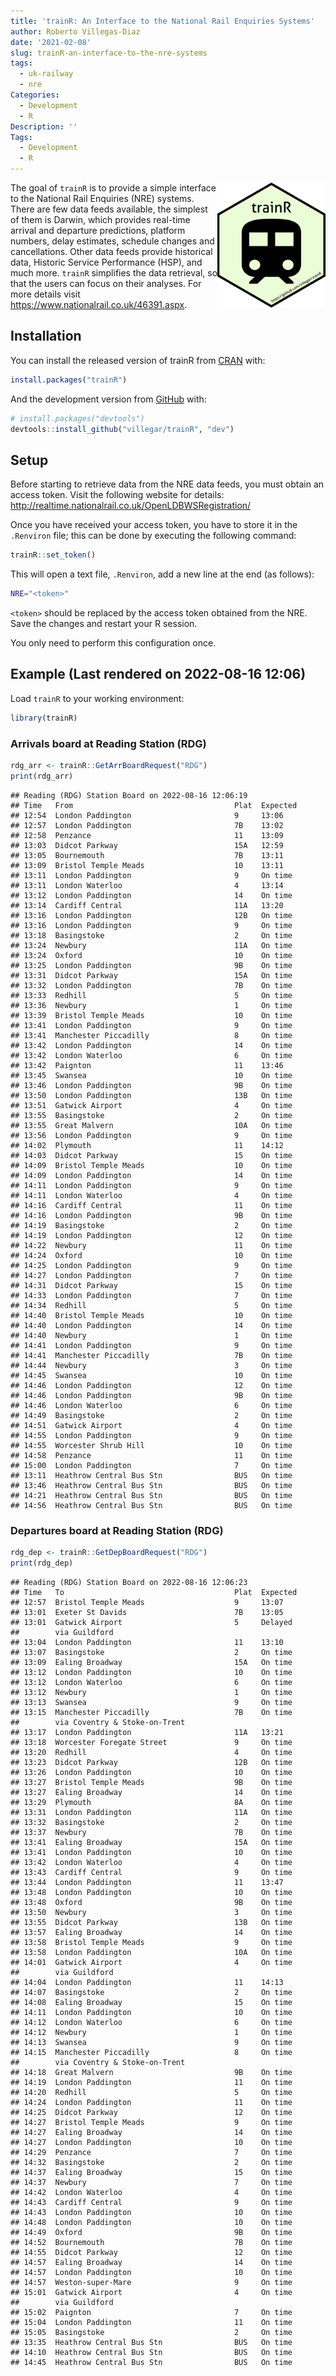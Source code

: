 ```yaml
---
title: 'trainR: An Interface to the National Rail Enquiries Systems'
author: Roberto Villegas-Diaz
date: '2021-02-08'
slug: trainR-an-interface-to-the-nre-systems
tags:
  - uk-railway
  - nre
Categories:
  - Development
  - R
Description: ''
Tags:
  - Development
  - R
---
```


<img src="https://raw.githubusercontent.com/villegar/trainR/main/inst/images/logo.png" alt="logo" align="right" height=200px/>

The goal of `trainR` is to provide a simple interface to the 
National Rail Enquiries (NRE) systems. There are few data feeds 
available, the simplest of them is Darwin, which provides real-time 
arrival and departure predictions, platform numbers, delay estimates, 
schedule changes and cancellations. Other data feeds provide historical 
data, Historic Service Performance (HSP), and much more. `trainR` 
simplifies the data retrieval, so that the users can focus on their 
analyses. For more details visit 
https://www.nationalrail.co.uk/46391.aspx.

## Installation

You can install the released version of trainR from [CRAN](https://CRAN.R-project.org) with:

``` r
install.packages("trainR")
```

And the development version from [GitHub](https://github.com/) with:

``` r
# install.packages("devtools")
devtools::install_github("villegar/trainR", "dev")
```

## Setup
Before starting to retrieve data from the NRE data feeds, you must obtain an access token. 
Visit the following website for details: http://realtime.nationalrail.co.uk/OpenLDBWSRegistration/

Once you have received your access token, you have to store it in the `.Renviron` file; this can be 
done by executing the following command:


```r
trainR::set_token()
```

This will open a text file, `.Renviron`, add a new line at the end (as follows):

```bash
NRE="<token>"
```

`<token>` should be replaced by the access token obtained from the NRE. Save the changes and restart 
your R session.

You only need to perform this configuration once.

## Example (Last rendered on 2022-08-16 12:06)

Load `trainR` to your working environment:

```r
library(trainR)
```

### Arrivals board at Reading Station (RDG)


```r
rdg_arr <- trainR::GetArrBoardRequest("RDG")
print(rdg_arr)
```

```
## Reading (RDG) Station Board on 2022-08-16 12:06:19
## Time   From                                    Plat  Expected
## 12:54  London Paddington                       9     13:06
## 12:57  London Paddington                       7B    13:02
## 12:58  Penzance                                11    13:09
## 13:03  Didcot Parkway                          15A   12:59
## 13:05  Bournemouth                             7B    13:11
## 13:09  Bristol Temple Meads                    10    13:11
## 13:11  London Paddington                       9     On time
## 13:11  London Waterloo                         4     13:14
## 13:12  London Paddington                       14    On time
## 13:14  Cardiff Central                         11A   13:20
## 13:16  London Paddington                       12B   On time
## 13:16  London Paddington                       9     On time
## 13:18  Basingstoke                             2     On time
## 13:24  Newbury                                 11A   On time
## 13:24  Oxford                                  10    On time
## 13:25  London Paddington                       9B    On time
## 13:31  Didcot Parkway                          15A   On time
## 13:32  London Paddington                       7B    On time
## 13:33  Redhill                                 5     On time
## 13:36  Newbury                                 1     On time
## 13:39  Bristol Temple Meads                    10    On time
## 13:41  London Paddington                       9     On time
## 13:41  Manchester Piccadilly                   8     On time
## 13:42  London Paddington                       14    On time
## 13:42  London Waterloo                         6     On time
## 13:42  Paignton                                11    13:46
## 13:45  Swansea                                 10    On time
## 13:46  London Paddington                       9B    On time
## 13:50  London Paddington                       13B   On time
## 13:51  Gatwick Airport                         4     On time
## 13:55  Basingstoke                             2     On time
## 13:55  Great Malvern                           10A   On time
## 13:56  London Paddington                       9     On time
## 14:02  Plymouth                                11    14:12
## 14:03  Didcot Parkway                          15    On time
## 14:09  Bristol Temple Meads                    10    On time
## 14:09  London Paddington                       14    On time
## 14:11  London Paddington                       9     On time
## 14:11  London Waterloo                         4     On time
## 14:16  Cardiff Central                         11    On time
## 14:16  London Paddington                       9B    On time
## 14:19  Basingstoke                             2     On time
## 14:19  London Paddington                       12    On time
## 14:22  Newbury                                 11    On time
## 14:24  Oxford                                  10    On time
## 14:25  London Paddington                       9     On time
## 14:27  London Paddington                       7     On time
## 14:31  Didcot Parkway                          15    On time
## 14:33  London Paddington                       7     On time
## 14:34  Redhill                                 5     On time
## 14:40  Bristol Temple Meads                    10    On time
## 14:40  London Paddington                       14    On time
## 14:40  Newbury                                 1     On time
## 14:41  London Paddington                       9     On time
## 14:41  Manchester Piccadilly                   7B    On time
## 14:44  Newbury                                 3     On time
## 14:45  Swansea                                 10    On time
## 14:46  London Paddington                       12    On time
## 14:46  London Paddington                       9B    On time
## 14:46  London Waterloo                         6     On time
## 14:49  Basingstoke                             2     On time
## 14:51  Gatwick Airport                         4     On time
## 14:55  London Paddington                       9     On time
## 14:55  Worcester Shrub Hill                    10    On time
## 14:58  Penzance                                11    On time
## 15:00  London Paddington                       7     On time
## 13:11  Heathrow Central Bus Stn                BUS   On time
## 13:46  Heathrow Central Bus Stn                BUS   On time
## 14:21  Heathrow Central Bus Stn                BUS   On time
## 14:56  Heathrow Central Bus Stn                BUS   On time
```

### Departures board at Reading Station (RDG)


```r
rdg_dep <- trainR::GetDepBoardRequest("RDG")
print(rdg_dep)
```

```
## Reading (RDG) Station Board on 2022-08-16 12:06:23
## Time   To                                      Plat  Expected
## 12:57  Bristol Temple Meads                    9     13:07
## 13:01  Exeter St Davids                        7B    13:05
## 13:01  Gatwick Airport                         5     Delayed
##        via Guildford                           
## 13:04  London Paddington                       11    13:10
## 13:07  Basingstoke                             2     On time
## 13:09  Ealing Broadway                         15A   On time
## 13:12  London Paddington                       10    On time
## 13:12  London Waterloo                         6     On time
## 13:12  Newbury                                 1     On time
## 13:13  Swansea                                 9     On time
## 13:15  Manchester Piccadilly                   7B    On time
##        via Coventry & Stoke-on-Trent           
## 13:17  London Paddington                       11A   13:21
## 13:18  Worcester Foregate Street               9     On time
## 13:20  Redhill                                 4     On time
## 13:23  Didcot Parkway                          12B   On time
## 13:26  London Paddington                       10    On time
## 13:27  Bristol Temple Meads                    9B    On time
## 13:27  Ealing Broadway                         14    On time
## 13:29  Plymouth                                8A    On time
## 13:31  London Paddington                       11A   On time
## 13:32  Basingstoke                             2     On time
## 13:37  Newbury                                 7B    On time
## 13:41  Ealing Broadway                         15A   On time
## 13:41  London Paddington                       10    On time
## 13:42  London Waterloo                         4     On time
## 13:43  Cardiff Central                         9     On time
## 13:44  London Paddington                       11    13:47
## 13:48  London Paddington                       10    On time
## 13:48  Oxford                                  9B    On time
## 13:50  Newbury                                 3     On time
## 13:55  Didcot Parkway                          13B   On time
## 13:57  Ealing Broadway                         14    On time
## 13:58  Bristol Temple Meads                    9     On time
## 13:58  London Paddington                       10A   On time
## 14:01  Gatwick Airport                         4     On time
##        via Guildford                           
## 14:04  London Paddington                       11    14:13
## 14:07  Basingstoke                             2     On time
## 14:08  Ealing Broadway                         15    On time
## 14:11  London Paddington                       10    On time
## 14:12  London Waterloo                         6     On time
## 14:12  Newbury                                 1     On time
## 14:13  Swansea                                 9     On time
## 14:15  Manchester Piccadilly                   8     On time
##        via Coventry & Stoke-on-Trent           
## 14:18  Great Malvern                           9B    On time
## 14:19  London Paddington                       11    On time
## 14:20  Redhill                                 5     On time
## 14:24  London Paddington                       11    On time
## 14:25  Didcot Parkway                          12    On time
## 14:27  Bristol Temple Meads                    9     On time
## 14:27  Ealing Broadway                         14    On time
## 14:27  London Paddington                       10    On time
## 14:29  Penzance                                7     On time
## 14:32  Basingstoke                             2     On time
## 14:37  Ealing Broadway                         15    On time
## 14:37  Newbury                                 7     On time
## 14:42  London Waterloo                         4     On time
## 14:43  Cardiff Central                         9     On time
## 14:43  London Paddington                       10    On time
## 14:48  London Paddington                       10    On time
## 14:49  Oxford                                  9B    On time
## 14:52  Bournemouth                             7B    On time
## 14:55  Didcot Parkway                          12    On time
## 14:57  Ealing Broadway                         14    On time
## 14:57  London Paddington                       10    On time
## 14:57  Weston-super-Mare                       9     On time
## 15:01  Gatwick Airport                         4     On time
##        via Guildford                           
## 15:02  Paignton                                7     On time
## 15:04  London Paddington                       11    On time
## 15:05  Basingstoke                             2     On time
## 13:35  Heathrow Central Bus Stn                BUS   On time
## 14:10  Heathrow Central Bus Stn                BUS   On time
## 14:45  Heathrow Central Bus Stn                BUS   On time
```
